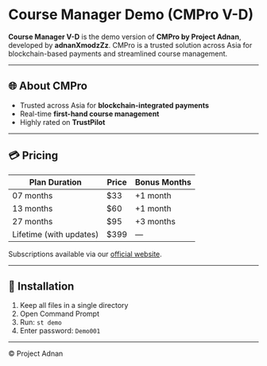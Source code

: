 # Course Manager Demo (CMPro V-D)

**Course Manager V-D** is the demo version of **CMPro by Project Adnan**, developed by **adnanXmodzZz**. CMPro is a trusted solution across Asia for blockchain-based payments and streamlined course management.

---

## 🌐 About CMPro

- Trusted across Asia for **blockchain-integrated payments**
- Real-time **first-hand course management**
- Highly rated on **TrustPilot**

---

## 💳 Pricing

| Plan Duration        | Price   | Bonus Months |
|----------------------|---------|--------------|
| 07 months            | $33     | +1 month     |
| 13 months            | $60     | +1 month     |
| 27 months            | $95     | +3 months    |
| Lifetime (with updates) | $399 | —            |

Subscriptions available via our [official website](#).

---

## 🔧 Installation

1. Keep all files in a single directory  
2. Open Command Prompt  
3. Run: `st demo`  
4. Enter password: `Demo001`

---

© Project Adnan

